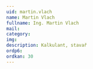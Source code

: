 ```yaml
---
uid: martin.vlach
name: Martin Vlach
fullname: Ing. Martin Vlach
mail: 
category: 
img: 
description: Kalkulant, stavař
ordp6: 
ordkan: 30
---
```




